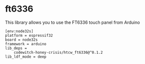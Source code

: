 # ft6336

This library allows you to use the FT6336 touch panel from Arduino

```
[env:node32s]
platform = espressif32
board = node32s
framework = arduino
lib_deps = 
	codewitch-honey-crisis/htcw_ft6336@^0.1.2
lib_ldf_mode = deep
```